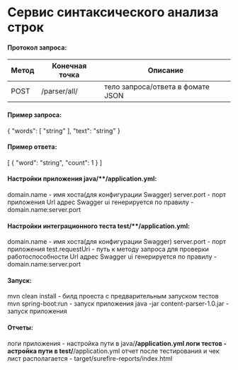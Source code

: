 # Сервис синтаксического анализа строк

#### Протокол запроса:

| Метод | Конечная точка | Описание |
| --- | --- | --- |
| POST | /parser/all/ | тело запроса/ответа в фомате JSON |

#### Пример запроса:
{
"words": [
"string"
],
"text": "string"
}

#### Пример ответа:
[
{
"word": "string",
"count": 1
}
]

#### Настройки приложения java/**/application.yml:
domain.name - имя хоста(для конфигурации Swagger)
server.port - порт приложения
Url адрес Swagger ui генерируется по правилу - domain.name:server.port

#### Настройки интеграционного теста test/**/application.yml:
domain.name - имя хоста(для конфигурации Swagger)
server.port - порт приложения
test.requestUri - путь к методу запроса для проверки работоспособности
Url адрес Swagger ui генерируется по правилу - domain.name:server.port

#### Запуск:
mvn clean install - билд проеста с предварительным запуском тестов
mvn spring-boot:run - запуск приложения
java -jar content-parser-1.0.jar - запуск приложения

#### Отчеты:
логи приложения - настройка пути в java/**/application.yml
логи тестов - астройка пути в test/**/application.yml
отчет после тестирования и чек лист располагается - target/surefire-reports/index.html


